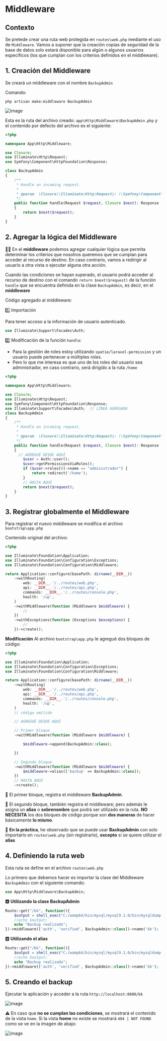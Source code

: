 # Middleware

## Contexto

Se pretede crear una ruta web protegida en `routes\web.php` mediante el uso de `Middleware`. Vamos a suponer que la creación copias de seguridad de la base de datos solo estará disponible para algún o algunos usuarios específicos (los que cumplan con los criterios definidos en el middleware).  

## 1. Creación del Middleware

Se creará un middleware con el nombre `BackupAdmin`  

Comando:  

```
php artisan make:middleware BackupAdmin
```

![image](./img/make_backup_admin_middleware.png)  

Esta es la ruta del archivo creado: `app\Http\Middleware\BackupAdmin.php` y el contenido por defecto del archivo es el siguiente:  

```php
<?php

namespace App\Http\Middleware;

use Closure;
use Illuminate\Http\Request;
use Symfony\Component\HttpFoundation\Response;

class BackupAdmin
{
    /**
     * Handle an incoming request.
     *
     * @param  \Closure(\Illuminate\Http\Request): (\Symfony\Component\HttpFoundation\Response)  $next
     */
    public function handle(Request $request, Closure $next): Response
    {
        return $next($request);
    }
}
```

## 2. Agregar la lógica del Middleware

:guardsman: En el **middleware** podemos agregar cualquier lógica que permita determinar los criterios que nosotros queremos que se cumplan para acceder al recurso de destino. En caso contrario,  vamos a redirigir al usuario a otra vista o ejecutar alguna otra acción.

Cuando las condiciones se hayan superado, el usuario podrá acceder al recurso de destino con el comando `return $next($request)` de la función  `handle` que se encuentra definida en la clase `BackupAdmin`, es decir, en el **middleware**    

Código agregado al middleware:  

:one: Importación  

Para tener acceso a la información de usuario autenticado.  

```php
use Illuminate\Support\Facades\Auth;
```

:two: Modificación de la función `handle`:  

* Para la gestión de roles estoy utilizando `spatie/laravel-permission` y un usuario puede pertenecer a múltiples roles.
* Pero lo que me interesa es que uno de los roles del usuario sea administrador, en caso contrario, será dirigido a la ruta `/home` 

```php
<?php

namespace App\Http\Middleware;

use Closure;
use Illuminate\Http\Request;
use Symfony\Component\HttpFoundation\Response;
use Illuminate\Support\Facades\Auth;  // LÍNEA AGREGADA
class BackupAdmin
{
    /**
     * Handle an incoming request.
     *
     * @param  \Closure(\Illuminate\Http\Request): (\Symfony\Component\HttpFoundation\Response)  $next
     */
    public function handle(Request $request, Closure $next): Response
    {
      // AGREGUÉ DESDE AQUÍ
        $user = Auth::user();
        $user->getPermissionsViaRoles();
        if ($user->roles[0]->name == "administrador") {
            return redirect('/home');
        }
        // HASTA AQUÍ
        return $next($request);
    }
}
```

## 3. Registrar globalmente el Middleware

Para registrar el nuevo middleware se modifica el archivo `bootstrap\app.php` 

Contenido original del archivo:  

```php
<?php

use Illuminate\Foundation\Application;
use Illuminate\Foundation\Configuration\Exceptions;
use Illuminate\Foundation\Configuration\Middleware;

return Application::configure(basePath: dirname(__DIR__))
    ->withRouting(
        web: __DIR__.'/../routes/web.php',
        api: __DIR__.'/../routes/api.php',
        commands: __DIR__.'/../routes/console.php',
        health: '/up',
    )
    ->withMiddleware(function (Middleware $middleware) {
        //
    })
    ->withExceptions(function (Exceptions $exceptions) {
        //
    })->create();
```

**Modificación** Al archivo `bootstrap\app.php` le agregué dos bloques de código: 

```php
<?php

use Illuminate\Foundation\Application;
use Illuminate\Foundation\Configuration\Exceptions;
use Illuminate\Foundation\Configuration\Middleware;

return Application::configure(basePath: dirname(__DIR__))
    ->withRouting(
        web: __DIR__.'/../routes/web.php',
        api: __DIR__.'/../routes/api.php',
        commands: __DIR__.'/../routes/console.php',
        health: '/up',
    )
    // código omitido

    // AGREGUÉ DESDE AQUÍ

    // Primer bloque
    ->withMiddleware(function (Middleware $middleware) {

        $middleware->append(BackupAdmin::class);

    })

    // Segundo bloque
    ->withMiddleware(function (Middleware $middleware) {
        $middleware->alias(['backup' => BackupAdmin::class]);
    })
    // HASTA AQUÍ
    ->create();
```

:orange_book: El primer bloque, registra el middleware **BackupAdmin**.  

:green_book: El segundo bloque, también registra el middleware; pero además le asigna un **alias** o **sobrenombre** que podrá ser utilizado en la ruta. **NO NECESITA** los dos bloques de código porque son **dos maneras** de hacer básicamente **lo mismo**.  

:construction: **En la práctica**, he observado que se puede usar **BackupAdmin** con solo importarlo en `routes\web.php` (sin registrarlo), **excepto** si se quiere utilizar el **alias**  

## 4. Definiendo la ruta web

Esta ruta se define en el archivo `routes\web.php` 

Lo primero que debemos hacer es importar la clase del Middleware `BackupAdmin` con el siguiente comando:  
```php
use App\Http\Middleware\BackupAdmin;
```


:a: **Utilizando la clase BackupAdmin**  
```php
Route::get("/bk", function(){
    $output = shell_exec("C:/wamp64/bin/mysql/mysql9.1.0/bin/mysqldump -u root example_app > C:/Users/macv/Documents/example_app.sql");
    //echo $output;
    echo "Backup realizado";
})->middleware(['auth', 'verified', BackupAdmin::class])->name('bk');
```

:b: **Utilizando el alias**  

```php
Route::get("/bk", function(){
    $output = shell_exec("C:/wamp64/bin/mysql/mysql9.1.0/bin/mysqldump -u root example_app > C:/Users/macv/Documents/example_app.sql");
    //echo $output;
    echo "Backup realizado";
})->middleware(['auth', 'verified', BackupAdmin::class])->name('bk');
```

## 5. Creando el backup

Ejecutar la aplicación y acceder a la ruta `http://localhost:8000/bk` 

![image](./img/backup_realizado_web.png)  


:warning: En caso que **no se cumplan las condiciones**, se mostrará el contenido de la vista `home`.  Si la vista **home** no existe se mostrará `404 | NOT FOUND` como se ve en la imagen de abajo:  


![image](./img/home_view_not_found.png)  

